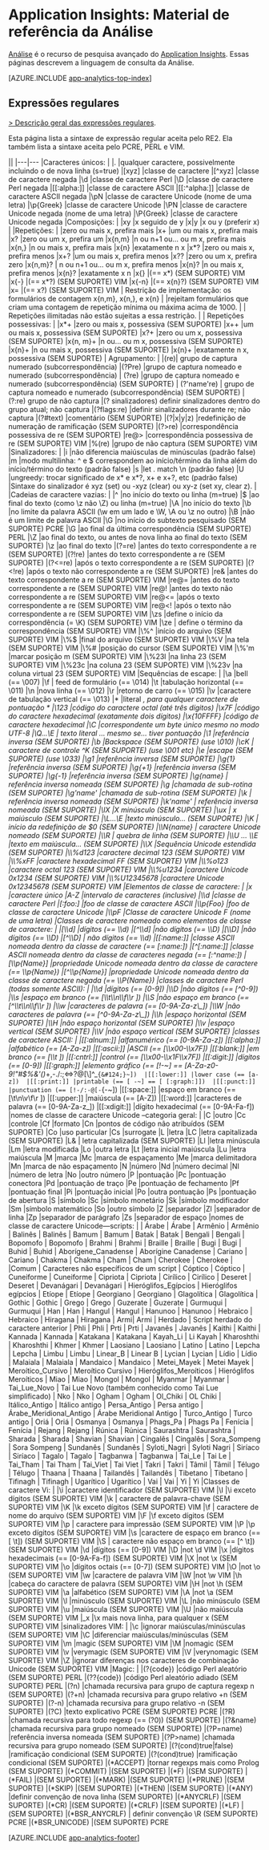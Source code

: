 <properties 
	pageTitle="Material de referência da Análise no Application Insights" 
	description="Expressões regulares na Análise, a ferramenta de pesquisa avançada do Application Insights." 
	services="application-insights" 
    documentationCenter=""
	authors="alancameronwills" 
	manager="douge"/>

<tags 
	ms.service="application-insights" 
	ms.workload="tbd" 
	ms.tgt_pltfrm="ibiza" 
	ms.devlang="na" 
	ms.topic="article" 
	ms.date="03/21/2016" 
	ms.author="awills"/>

# Application Insights: Material de referência da Análise

[Análise](app-analytics.md) é o recurso de pesquisa avançado do [Application Insights](app-insights-overview.md). Essas páginas descrevem a linguagem de consulta da Análise.


[AZURE.INCLUDE [app-analytics-top-index](../../includes/app-analytics-top-index.md)]

## Expressões regulares



[> Descrição geral das expressões regulares](https://github.com/google/re2/wiki/Syntax).

Esta página lista a sintaxe de expressão regular aceita pelo RE2. 
Ela também lista a sintaxe aceita pelo PCRE, PERL e VIM.

||
|---|---
|Caracteres únicos: | 
|. |qualquer caractere, possivelmente incluindo o de nova linha (s=true) 
|[xyz] |classe de caractere 
|[^xyz] |classe de caractere negada 
|\\d |classe de caractere Perl 
|\\D |classe de caractere Perl negada 
|[[:alpha:]] |classe de caractere ASCII 
|[[:^alpha:]] |classe de caractere ASCII negada 
|\\pN |classe de caractere Unicode (nome de uma letra) 
|\\p{Greek} |classe de caractere Unicode 
|\\PN |classe de caractere Unicode negada (nome de uma letra) 
|\\P{Greek} |classe de caractere Unicode negada 
|Composições: | 
|xy |x seguido de y 
|x&#124;y |x ou y (preferir x) 
| 
|Repetições: | 
|zero ou mais x, prefira mais 
|x+ |um ou mais x, prefira mais 
|x? |zero ou um x, prefira um 
|x{n,m} |n ou n+1 ou... ou m x, prefira mais 
|x{n,} |n ou mais x, prefira mais 
|x{n} |exatamente n x 
|x*? |zero ou mais x, prefira menos 
|x+? |um ou mais x, prefira menos 
|x?? |zero ou um x, prefira zero 
|x{n,m}? | n ou n+1 ou... ou m x, prefira menos 
|x{n}? |n ou mais x, prefira menos 
|x{n}? |exatamente x n 
|x{} |(== x*) (SEM SUPORTE) VIM 
|x{-} |(== x*?) (SEM SUPORTE) VIM 
|x{-n} |(== x{n}?) (SEM SUPORTE) VIM 
|x= |(== x?) (SEM SUPORTE) VIM 
| Restrição de implementação: os formulários de contagem x{n,m}, x{n,}, e x{n} | 
|rejeitam formulários que criam uma contagem de repetição mínima ou máxima acima de 1000. | 
| Repetições ilimitadas não estão sujeitas a essa restrição. | 
| Repetições possessivas: | 
|x*+ |zero ou mais x, possessiva (SEM SUPORTE) 
|x++ |um ou mais x, possessiva (SEM SUPORTE) 
|x?+ |zero ou um x, possessiva (SEM SUPORTE) 
|x{n, m}+ |n ou... ou m x, possessiva (SEM SUPORTE) 
|x{n}+ |n ou mais x, possessiva (SEM SUPORTE) 
|x{n}+ |exatamente n x, possessiva (SEM SUPORTE) 
| Agrupamento: | 
|(re)| grupo de captura numerado (subcorrespondência) 
|(?P<name>re) |grupo de captura nomeado e numerado (subcorrespondência) 
| (?<name>re) |grupo de captura nomeado e numerado (subcorrespondência) (SEM SUPORTE) 
| (?'name're) | grupo de captura nomeado e numerado (subcorrespondência) (SEM SUPORTE) 
| (?:re) grupo de não captura |(? sinalizadores) definir sinalizadores dentro do grupo atual; não captura 
|(?flags:re) |definir sinalizadores durante re; não captura 
|(?#text) |comentário (SEM SUPORTE) 
|(?&#124;x&#124;y&#124;z) |redefinição de numeração de ramificação (SEM SUPORTE) 
|(?>re) |correspondência possessiva de re (SEM SUPORTE) 
|re@> |correspondência possessiva de re (SEM SUPORTE) VIM 
|%(re) |grupo de não captura (SEM SUPORTE) VIM 
|Sinalizadores: | 
|i |não diferencia maiúsculas de minúsculas (padrão false) 
|m |modo multilinha: ^ e $ correspondem ao início/término da linha além do início/término do texto (padrão false) 
|s |let . match \\n (padrão false) 
|U |ungreedy: trocar significado de x* e x*?, x+ e x+?, etc (padrão false) 
|Sintaxe do sinalizador é xyz (set) ou -xyz (clear) ou xy-z (set xy, clear z). | 
|Cadeias de caractere vazias: | 
|^ |no início do texto ou linha (m=true) 
|$ |ao final do texto (como \\z não \\Z) ou linha (m=true) 
|\\A |no início do texto 
|\\b |no limite da palavra ASCII (\\w em um lado e \\W, \\A ou \\z no outro)
|\\B |não é um limite de palavra ASCII 
|\\G |no início do subtexto pesquisado (SEM SUPORTE) PCRE 
|\\G |ao final da última correspondência (SEM SUPORTE) PERL 
|\\Z |ao final do texto, ou antes de nova linha ao final do texto (SEM SUPORTE) 
|\\z |ao final do texto 
|(?=re) |antes do texto correspondente a re (SEM SUPORTE) 
|(?!re) |antes do texto correspondente a re (SEM SUPORTE) 
|(?<=re) |após o texto correspondente a re (SEM SUPORTE) 
|(?<!re) |após o texto não correspondente a re (SEM SUPORTE) 
|re& |antes do texto correspondente a re (SEM SUPORTE) VIM 
|re@= |antes do texto correspondente a re (SEM SUPORTE) VIM 
|re@! |antes do texto não correspondente a re (SEM SUPORTE) VIM 
|re@<= |após o texto correspondente a re (SEM SUPORTE) VIM 
|re@<! |após o texto não correspondente a re (SEM SUPORTE) VIM
|\\zs |define o início da correspondência (= \\K) (SEM SUPORTE) VIM 
|\\ze | define o término da correspondência (SEM SUPORTE) VIM 
|\\%^ |início do arquivo (SEM SUPORTE) VIM 
|\\%$ |final do arquivo (SEM SUPORTE) VIM 
|\\%V |na tela (SEM SUPORTE) VIM 
|\\%# |posição do cursor (SEM SUPORTE) VIM 
|\\%'m |marcar posição m (SEM SUPORTE) VIM 
|\\%23l |na linha 23 (SEM SUPORTE) VIM 
|\\%23c |na coluna 23 (SEM SUPORTE) VIM 
|\\%23v |na coluna virtual 23 (SEM SUPORTE) VIM 
|Sequências de escape: | 
|\\a |bell (== \\007) 
|\\f | feed de formulário (== \\014) 
|\\t |tabulação horizontal (== \\011) 
|\\n |nova linha (== \\012) 
|\\r |retorno de carro (== \\015) 
|\\v |caractere de tabulação vertical (== \\013) 
|* |literal *, para qualquer caractere de pontuação * 
|\\123 |código do caractere octal (até três dígitos) 
|\\x7F |código do caractere hexadecimal (exatamente dois dígitos) 
|\\x{10FFFF} |código de caractere hexadecimal 
|\\C |correspondente um byte único mesmo no modo UTF-8 
|\\Q...\\E | texto literal ... mesmo se... tiver pontuação 
|\\1 |referência inversa (SEM SUPORTE) 
|\\b |Backspace (SEM SUPORTE) (use \\010) 
|\\cK | caractere de controle ^K (SEM SUPORTE) (use \\001 etc) 
|\\e |escape (SEM SUPORTE) (use \\033) 
|\\g1 |referência inversa (SEM SUPORTE) 
|\\g{1} |referência inversa (SEM SUPORTE) 
|\\g{+1} |referência inversa (SEM SUPORTE) 
|\\g{-1} |referência inversa (SEM SUPORTE) 
|\\g{name} | referência inversa nomeada (SEM SUPORTE) 
|\\g<name> |chamada de sub-rotina (SEM SUPORTE) 
|\\g'name' |chamada de sub-rotina (SEM SUPORTE) 
|\\k<name> | referência inversa nomeada (SEM SUPORTE) 
|\\k'name' | referência inversa nomeada (SEM SUPORTE) 
|\\lX |X minúsculo (SEM SUPORTE) 
|\\ux | x maiúsculo (SEM SUPORTE) 
|\\L...\\E |texto minúsculo... (SEM SUPORTE) 
|\\K | início da redefinição de $0 (SEM SUPORTE) 
|\\N{name} | caractere Unicode nomeado (SEM SUPORTE) 
|\\R | quebra de linha (SEM SUPORTE) 
|\\U … \\E |texto em maiúscula... (SEM SUPORTE) 
|\\X |Sequência Unicode estendida (SEM SUPORTE) 
|\\%d123 |caractere decimal 123 (SEM SUPORTE) VIM 
|\\%xFF |caractere hexadecimal FF (SEM SUPORTE) VIM 
|\\%o123 |caractere octal 123 (SEM SUPORTE) VIM 
|\\%u1234 |caractere Unicode 0x1234 (SEM SUPORTE) VIM 
|\\%U12345678 |caractere Unicode 0x12345678 (SEM SUPORTE) VIM 
|Elementos de classe de caractere: | 
|x |caractere único 
|A-Z |intervalo de caracteres (inclusive) 
|\\d |classe de caractere Perl 
|[:foo:] |foo de classe de caractere ASCII 
|\\p{Foo} |foo de classe de caractere Unicode 
|\\pF |Classe de caractere Unicode F (nome de uma letra) 
|Classes de caractere nomeado como elementos de classe de caractere: | 
|[\\d] |dígitos (== \\d) 
|[^\\d] |não dígitos (== \\D) 
|[\\D] |não dígitos (== \\D) 
|[^\\D] | não dígitos (== \\d) 
|[[:name:]] |classe ASCII nomeada dentro da classe de caractere (== [:name:]) 
|[^[:name:]] |classe ASCII nomeada dentro da classe de caracteres negada (== [:^name:]) 
|[\\p{Name}] |propriedade Unicode nomeada dentro da classe de caractere (== \\p{Name}) 
|[^\\p{Name}] |propriedade Unicode nomeada dentro da classe de caractere negada (== \\P{Name}) 
|classes de caractere Perl (todas somente ASCII): | 
|\\d |dígitos (== [0-9]) 
|\\D |não dígitos (== [^0-9]) 
|\\s |espaço em branco (== [\\t\\n\\f\\r ]) 
|\\S |não espaço em branco (== [^\\t\\n\\f\\r ]) 
|\\w |caracteres de palavra (== [0-9A-Za-z\_]) 
|\\W |não caracteres de palavra (== [^0-9A-Za-z\_]) 
|\\h |espaço horizontal (SEM SUPORTE) 
|\\H |não espaço horizontal (SEM SUPORTE) 
|\\v |espaço vertical (SEM SUPORTE) 
|\\V |não espaço vertical (SEM SUPORTE) 
|classes de caractere ASCII: | 
|[[:alnum:]] |alfanumérico (== [0-9A-Za-z]) 
|[[:alpha:]] |alfabético (== [A-Za-z]) 
|[[:ascii:]] |ASCII (== [\\x00-\\x7F]) 
|[[:blank:]] |em branco (== [\\t ]) 
|[[:cntrl:]] |control (== [\\x00-\\x1F\\x7F]) 
|[[:digit:]] |dígitos (== [0-9]) 
|[[:graph:]] |elemento gráfico (== [!-~] == [A-Za-z0-9!"#$%&'()*+,-./:;<=>?@[\\]^\_`{&#124;}~]) 
|[[:lower:]] |lower case (== [a-z]) 
|[[:print:]] |printable (== [ -~] == [ [:graph:]]) 
|[[:punct:]] |punctuation (== [!-/:-@[-`{-~]) 
|[[:space:]] |espaço em branco (== [\\t\\n\\v\\f\\r ]) 
|[[:upper:]] |maiúscula (== [A-Z]) 
|[[:word:]] |caracteres de palavra (== [0-9A-Za-z\_]) 
|[[:xdigit:]] |dígito hexadecimal (== [0-9A-Fa-f]) 
|nomes de classe de caractere Unicode –categoria geral: | 
|C |outro 
|Cc |controle 
|Cf |formato 
|Cn |pontos de código não atribuídos (SEM SUPORTE) 
|Co |uso particular 
|Cs |surrogate 
|L |letra 
|LC |letra capitalizada (SEM SUPORTE) 
|L& | letra capitalizada (SEM SUPORTE) 
|Ll |letra minúscula 
|Lm |letra modificada 
|Lo |outra letra 
|Lt |letra inicial maiúscula 
|Lu |letra maiúscula 
|M |marca 
|Mc |marca de espaçamento 
|Me |marca delimitadora 
|Mn |marca de não espaçamento 
|N |número 
|Nd |número decimal 
|Nl |número de letra 
|No |outro número 
|P |pontuação 
|Pc |pontuação conectora 
|Pd |pontuação de traço 
|Pe |pontuação de fechamento 
|Pf |pontuação final 
|Pi |pontuação inicial 
|Po |outra pontuação 
|Ps |pontuação de abertura 
|S |símbolo 
|Sc |símbolo monetário 
|Sk |símbolo modificador 
|Sm |símbolo matemático 
|So |outro símbolo 
|Z |separador 
|Zl |separador de linha 
|Zp |separador de parágrafo 
|Zs |separador de espaço 
|nomes de classe de caractere Unicode—scripts: | 
| Árabe | Árabe 
| Armênio | Armênio 
| Balinês | Balinês 
| Bamum | Bamum 
| Batak | Batak 
| Bengali | Bengali 
| Bopomofo | Bopomofo 
| Brahmi | Brahmi 
| Braille | Braille 
| Bugi | Bugi 
| Buhid | Buhid 
| Aborígene\_Canadense | Aborígine Canadense 
| Cariano | Cariano 
| Chakma | Chakma 
| Cham | Cham 
| Cherokee | Cherokee | 
|Comum | Caracteres não específicos de um script 
| Cóptico | Cóptico 
| Cuneiforme | Cuneiforme 
| Cipriota | Cipriota 
| Cirílico | Cirílico 
| Deseret | Deseret 
| Devanágari | Devanágari 
| Hieróglifos\_Egípcios | Hieróglifos egípcios 
| Etíope | Etíope 
| Georgiano | Georgiano 
| Glagolítica | Glagolítica 
| Gothic | Gothic 
| Grego | Grego 
| Guzerate | Guzerate 
| Gurmuqui | Gurmuqui 
| Han | Han 
| Hangul | Hangul 
| Hanunoo | Hanunoo 
| Hebraico | Hebraico 
| Hiragana | Hiragana 
| Armi| Armi 
| Herdado | Script herdado do caractere anterior 
| Phli | Phli 
| Prti | Prti 
| Javanês | Javanês 
| Kaithi | Kaithi 
| Kannada | Kannada 
| Katakana | Katakana 
| Kayah\_Li | Li Kayah 
| Kharoshthi | Kharoshthi 
| Khmer | Khmer 
| Laosiano | Laosiano 
| Latino | Latino 
| Lepcha | Lepcha 
| Limbu | Limbu 
| Linear\_B | Linear B 
| Lycian | Lycian 
| Lídio | Lídio 
| Malaiala | Malaiala 
| Mandaico | Mandaico 
| Metei\_Mayek | Metei Mayek 
| Meroítico\_Cursivo | Meroítico Cursivo 
| Hieróglifos\_Meroíticos | Hieróglifos Meroíticos 
| Miao | Miao 
| Mongol | Mongol 
| Myanmar | Myanmar 
| Tai\_Lue\_Novo | Tai Lue Novo (também conhecido como Tai Lue simplificado) 
| Nko | Nko 
| Ogham | Ogham 
| Ol\_Chiki | OL Chiki 
| Itálico\_Antigo | Itálico antigo 
| Persa\_Antigo | Persa antigo 
| Árabe\_Meridional\_Antigo | Árabe Meridional Antigo 
| Turco\_Antigo | Turco antigo 
| Oriá | Oriá 
| Osmanya | Osmanya 
| Phags\_Pa | Phags Pa 
| Fenícia | Fenícia 
| Rejang | Rejang 
| Rúnica | Rúnica 
| Saurashtra | Saurashtra 
| Sharada | Sharada 
| Shavian | Shavian 
| Cingalês | Cingalês 
| Sora\_Sompeng | Sora Sompeng 
| Sundanês | Sundanês 
| Syloti\_Nagri | Syloti Nagri 
| Siríaco | Siríaco 
| Tagalo | Tagalo 
| Tagbanwa | Tagbanwa 
| Tai\_Le | Tai Le 
| Tai\_Tham | Tai Tham 
| Tai\_Viet | Tai Viet 
| Takri | Takri 
| Tâmil | Tâmil 
| Télugo | Télugo 
| Thaana | Thaana 
| Tailandês | Tailandês 
| Tibetano | Tibetano 
| Tifinagh | Tifinagh 
| Ugarítico | Ugarítico 
| Vai | Vai 
| Yi | Yi 
|Classes de caractere Vi: | 
|\\i |caractere identificador (SEM SUPORTE) VIM 
|\\I |\\i exceto dígitos (SEM SUPORTE) VIM 
|\\k | caractere de palavra-chave (SEM SUPORTE) VIM 
|\\K |\\k exceto dígitos (SEM SUPORTE) VIM 
|\\f | caractere de nome do arquivo (SEM SUPORTE) VIM 
|\\F |\\f exceto dígitos (SEM SUPORTE) VIM 
|\\p | caractere para impressão (SEM SUPORTE) VIM 
|\\P |\\p exceto dígitos (SEM SUPORTE) VIM 
|\\s |caractere de espaço em branco (== [ \\t]) (SEM SUPORTE) VIM 
|\\S | caractere não espaço em branco (== [^ \\t]) (SEM SUPORTE) VIM 
|\\d |dígitos (== [0-9]) VIM 
|\\D |not \\d VIM 
|\\x |dígitos hexadecimais (== [0-9A-Fa-f]) (SEM SUPORTE) VIM 
|\\X |not \\x (SEM SUPORTE) VIM 
|\\o |dígitos octais (== [0-7]) (SEM SUPORTE) VIM
|\\O |not \\o (SEM SUPORTE) VIM 
|\\w |caractere de palavra VIM 
|\\W |not \\w VIM 
|\\h |cabeça do caractere de palavra (SEM SUPORTE) VIM 
|\\H |not \\h (SEM SUPORTE) VIM 
|\\a |alfabético (SEM SUPORTE) VIM 
|\\A |not \\a (SEM SUPORTE) VIM 
|\\l |minúsculo (SEM SUPORTE) VIM 
|\\L |não minúsculo (SEM SUPORTE) VIM 
|\\u |maiúscula (SEM SUPORTE) VIM 
|\\U |não maiúscula (SEM SUPORTE) VIM 
|\_x |\\x mais nova linha, para qualquer x (SEM SUPORTE) VIM 
|sinalizadores VIM: | 
|\\c |ignorar maiúsculas/minúsculas (SEM SUPORTE) VIM 
|\\C |diferenciar maiúsculas/minúsculas (SEM SUPORTE) VIM 
|\\m |magic (SEM SUPORTE) VIM 
|\\M |nomagic (SEM SUPORTE) VIM 
|\\v |verymagic (SEM SUPORTE) VIM 
|\\V |verynomagic (SEM SUPORTE) VIM 
|\\Z |ignorar diferenças nos caracteres de combinação Unicode (SEM SUPORTE) VIM 
|Magic: | 
|(?{code}) |código Perl aleatório (SEM SUPORTE) PERL 
|(??{code}) |código Perl aleatório adiado (SEM SUPORTE) PERL 
|(?n) |chamada recursiva para grupo de captura regexp n (SEM SUPORTE) 
|(?+n) |chamada recursiva para grupo relativo +n (SEM SUPORTE) 
|(?-n) |chamada recursiva para grupo relativo -n (SEM SUPORTE) 
|(?C) |texto explicativo PCRE (SEM SUPORTE) PCRE 
|(?R) |chamada recursiva para todo regexp (== (?0)) (SEM SUPORTE) 
|(?&name) |chamada recursiva para grupo nomeado (SEM SUPORTE) 
|(?P=name) |referência inversa nomeada (SEM SUPORTE) 
|(?P>name) |chamada recursiva para grupo nomeado (SEM SUPORTE) 
|(?(cond)true&#124;false) |ramificação condicional (SEM SUPORTE) 
|(?(cond)true) |ramificação condicional (SEM SUPORTE) 
|(*ACCEPT) |tornar regexps mais como Prolog (SEM SUPORTE) 
|(*COMMIT) |(SEM SUPORTE) 
|(*F) |(SEM SUPORTE) 
|(*FAIL) |(SEM SUPORTE) 
|(*MARK) |(SEM SUPORTE) 
|(*PRUNE) |(SEM SUPORTE) 
|(*SKIP) |(SEM SUPORTE)
|(*THEN) |(SEM SUPORTE) 
|(*ANY) |definir convenção de nova linha (SEM SUPORTE) 
|(*ANYCRLF) |(SEM SUPORTE) 
|(*CR) |(SEM SUPORTE) 
|(*CRLF) |(SEM SUPORTE) 
|(*LF) |(SEM SUPORTE) 
|(*BSR\_ANYCRLF) | definir convenção \\R (SEM SUPORTE) PCRE 
|(*BSR\_UNICODE) |(SEM SUPORTE) PCRE




[AZURE.INCLUDE [app-analytics-footer](../../includes/app-analytics-footer.md)]

<!---HONumber=AcomDC_0323_2016-->